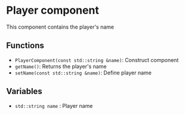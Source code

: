 # Player component

This component contains the player's name

## Functions

- `PlayerComponent(const std::string &name)`: Construct component
- `getName()`: Returns the player's name
- `setName(const std::string &name)`: Define player name

## Variables

- `std::string name` : Player name